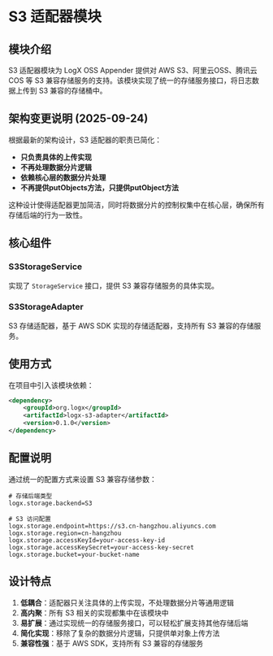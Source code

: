 # S3 适配器模块

## 模块介绍

S3 适配器模块为 LogX OSS Appender 提供对 AWS S3、阿里云OSS、腾讯云COS 等 S3 兼容存储服务的支持。该模块实现了统一的存储服务接口，将日志数据上传到 S3 兼容的存储桶中。

## 架构变更说明 (2025-09-24)

根据最新的架构设计，S3 适配器的职责已简化：
- **只负责具体的上传实现**
- **不再处理数据分片逻辑**
- **依赖核心层的数据分片处理**
- **不再提供putObjects方法，只提供putObject方法**

这种设计使得适配器更加简洁，同时将数据分片的控制权集中在核心层，确保所有存储后端的行为一致性。

## 核心组件

### S3StorageService
实现了 `StorageService` 接口，提供 S3 兼容存储服务的具体实现。

### S3StorageAdapter
S3 存储适配器，基于 AWS SDK 实现的存储适配器，支持所有 S3 兼容的存储服务。

## 使用方式

在项目中引入该模块依赖：

```xml
<dependency>
    <groupId>org.logx</groupId>
    <artifactId>logx-s3-adapter</artifactId>
    <version>0.1.0</version>
</dependency>
```

## 配置说明

通过统一的配置方式来设置 S3 兼容存储参数：

```properties
# 存储后端类型
logx.storage.backend=S3

# S3 访问配置
logx.storage.endpoint=https://s3.cn-hangzhou.aliyuncs.com
logx.storage.region=cn-hangzhou
logx.storage.accessKeyId=your-access-key-id
logx.storage.accessKeySecret=your-access-key-secret
logx.storage.bucket=your-bucket-name
```

## 设计特点

1. **低耦合**：适配器只关注具体的上传实现，不处理数据分片等通用逻辑
2. **高内聚**：所有 S3 相关的实现都集中在该模块中
3. **易扩展**：通过实现统一的存储服务接口，可以轻松扩展支持其他存储后端
4. **简化实现**：移除了复杂的数据分片逻辑，只提供单对象上传方法
5. **兼容性强**：基于 AWS SDK，支持所有 S3 兼容的存储服务